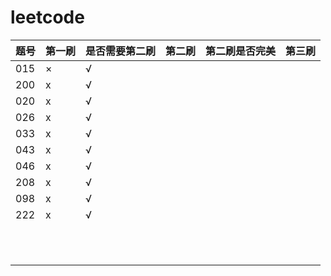 # leetcode

| 题号 | 第一刷 | 是否需要第二刷 | 第二刷 | 第二刷是否完美 | 第三刷 |
|------|--------|----------------|--------|----------------|--------|
|  015 | ×      | √              |        |                |        |
|  200 | x      | √              |        |                |        |
|  020 | x      | √              |        |                |        |
|  026 | x      | √              |        |                |        |
|  033 | x      | √              |        |                |        |
|  043 | x      | √              |        |                |        |
|  046 | x      | √              |        |                |        |
|  208 | x      | √              |        |                |        |
|  098 | x      | √              |        |                |        |
|  222 | x      | √              |        |                |        |
|      |        |                |        |                |        |
|      |        |                |        |                |        |
|      |        |                |        |                |        |
|      |        |                |        |                |        |
|      |        |                |        |                |        |
|      |        |                |        |                |        |
|      |        |                |        |                |        |
|      |        |                |        |                |        |
|      |        |                |        |                |        |
|      |        |                |        |                |        |
|      |        |                |        |                |        |


